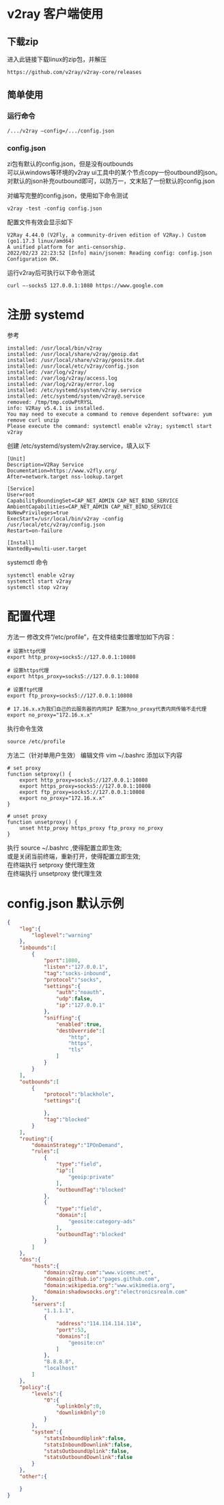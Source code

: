 # v2ray 客户端使用

## 下载zip

进入此链接下载linux的zip包，并解压
```shell
https://github.com/v2ray/v2ray-core/releases
```

## 简单使用

### 运行命令
```shell
/.../v2ray –config=/.../config.json
```

### config.json
zi包有默认的config.json，但是没有outbounds  
可以从windows等环境的v2ray ui工具中的某个节点copy一份outbound的json。  
对默认的json补充outbound即可，以防万一，文末贴了一份默认的config.json  

对编写完整的config.json，使用如下命令测试
```shell
v2ray -test -config config.json
```
配置文件有效会显示如下
```shell
V2Ray 4.44.0 (V2Fly, a community-driven edition of V2Ray.) Custom (go1.17.3 linux/amd64)
A unified platform for anti-censorship.
2022/02/23 22:23:52 [Info] main/jsonem: Reading config: config.json
Configuration OK.
```

运行v2ray后可执行以下命令测试
```shell
curl –-socks5 127.0.0.1:1080 https://www.google.com
```

# 注册 systemd
参考
```shell
installed: /usr/local/bin/v2ray
installed: /usr/local/share/v2ray/geoip.dat
installed: /usr/local/share/v2ray/geosite.dat
installed: /usr/local/etc/v2ray/config.json
installed: /var/log/v2ray/
installed: /var/log/v2ray/access.log
installed: /var/log/v2ray/error.log
installed: /etc/systemd/system/v2ray.service
installed: /etc/systemd/system/v2ray@.service
removed: /tmp/tmp.coUwPtRYSL
info: V2Ray v5.4.1 is installed.
You may need to execute a command to remove dependent software: yum remove curl unzip
Please execute the command: systemctl enable v2ray; systemctl start v2ray
```

创建 /etc/systemd/system/v2ray.service，填入以下
```shell
[Unit]
Description=V2Ray Service
Documentation=https://www.v2fly.org/
After=network.target nss-lookup.target

[Service]
User=root
CapabilityBoundingSet=CAP_NET_ADMIN CAP_NET_BIND_SERVICE
AmbientCapabilities=CAP_NET_ADMIN CAP_NET_BIND_SERVICE
NoNewPrivileges=true
ExecStart=/usr/local/bin/v2ray -config /usr/local/etc/v2ray/config.json
Restart=on-failure

[Install]
WantedBy=multi-user.target
```
systemctl 命令
```shell
systemctl enable v2ray
systemctl start v2ray
systemctl stop v2ray
```

# 配置代理
方法一
修改文件“/etc/profile”，在文件结束位置增加如下内容：
```shell
# 设置http代理
export http_proxy=socks5://127.0.0.1:10808

# 设置https代理
export https_proxy=socks5://127.0.0.1:10808

# 设置ftp代理
export ftp_proxy=socks5://127.0.0.1:10808

# 17.16.x.x为我们自己的云服务器的内网IP 配置为no_proxy代表内网传输不走代理
export no_proxy="172.16.x.x"
```

执行命令生效
```shell
source /etc/profile
```

方法二（针对单用户生效）
编辑文件 vim ~/.bashrc 添加以下内容
```shell
# set proxy
function setproxy() {
    export http_proxy=socks5://127.0.0.1:10808
    export https_proxy=socks5://127.0.0.1:10808
    export ftp_proxy=socks5://127.0.0.1:10808
    export no_proxy="172.16.x.x"
}

# unset proxy
function unsetproxy() {
    unset http_proxy https_proxy ftp_proxy no_proxy
}
```

执行 source ~/.bashrc ,使得配置立即生效;  
或是关闭当前终端，重新打开，使得配置立即生效;  
在终端执行 setproxy 使代理生效  
在终端执行 unsetproxy 使代理生效  



# config.json 默认示例
```json
{
    "log":{
        "loglevel":"warning"
    },
    "inbounds":[
        {
            "port":1080,
            "listen":"127.0.0.1",
            "tag":"socks-inbound",
            "protocol":"socks",
            "settings":{
                "auth":"noauth",
                "udp":false,
                "ip":"127.0.0.1"
            },
            "sniffing":{
                "enabled":true,
                "destOverride":[
                    "http",
                    "https",
                    "tls"
                ]
            }
        }
    ],
    "outbounds":[
        {
            "protocol":"blackhole",
            "settings":{

            },
            "tag":"blocked"
        }
    ],
    "routing":{
        "domainStrategy":"IPOnDemand",
        "rules":[
            {
                "type":"field",
                "ip":[
                    "geoip:private"
                ],
                "outboundTag":"blocked"
            },
            {
                "type":"field",
                "domain":[
                    "geosite:category-ads"
                ],
                "outboundTag":"blocked"
            }
        ]
    },
    "dns":{
        "hosts":{
            "domain:v2ray.com":"www.vicemc.net",
            "domain:github.io":"pages.github.com",
            "domain:wikipedia.org":"www.wikimedia.org",
            "domain:shadowsocks.org":"electronicsrealm.com"
        },
        "servers":[
            "1.1.1.1",
            {
                "address":"114.114.114.114",
                "port":53,
                "domains":[
                    "geosite:cn"
                ]
            },
            "8.8.8.8",
            "localhost"
        ]
    },
    "policy":{
        "levels":{
            "0":{
                "uplinkOnly":0,
                "downlinkOnly":0
            }
        },
        "system":{
            "statsInboundUplink":false,
            "statsInboundDownlink":false,
            "statsOutboundUplink":false,
            "statsOutboundDownlink":false
        }
    },
    "other":{

    }
}
```
